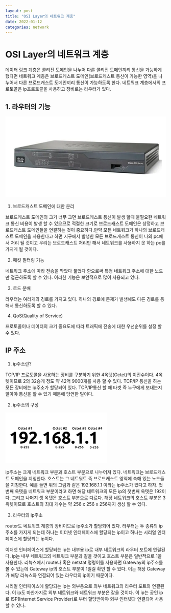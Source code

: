```yaml
---
layout: post
title: "OSI Layer의 네트워크 계층"
date: 2022-01-12
categories: network
---
```


# OSI Layer의 네트워크 계층

데이터 링크 계층은 콜리전 도메인을 나누어 다른 콜리전 도메인끼리 통신을 가능하게 했다면 네트워크 계층은 브로드캐스트 도메인(브로드캐스트 통신이 가능한 영역)을 나누어서 다른 브로드캐스트 도메인끼리 통신이 가능하도록 한다.  네트워크 계층에서의 프로토콜은 ip프로토콜을 사용하고 장비로는 라우터가 있다. 

## 1. 라우터의 기능

![network-04-01](/public/images/network-04-01.webp)

1) 브로드캐스트 도메인에 대한 분리

브로드캐스트 도메인의 크기 너무 크면 브로드캐스트 통신이 발생 할때 불필요한 네트워크 통신 비용이 발생 할 수 있으므로 적절한 크기로 브로드캐스트 도메인은 상정하고 브로드캐스트 도메인들을 연결하는 것이 중요하다.만약 모든 네트워크가 하나의 브로드캐스트 도메인을 사용한다고 하면 지구에서 발생한 모든 브로드캐스트 통신이 나의 pc에서 처리 될 것이고 우리는 브로드캐스트 처리만 해서 네트워크를 사용하지 못 하는 pc를 가지게 될 것이다. 

2) 패킷 필터링 기능

네트워크 주소에 따라 전송을 막았다 풀었다 함으로써 특정 네트워크 주소에 대한 노드만 접근하도록 할 수 있다. 이러한 기능은 보안적으로 많이 사용되고 있다.

3) 로드 분배

라우터는 여러개의 경로를 가지고 있다. 하나의 경로에 문제가 발생해도 다른 경로를 통해서 통신하도록 할 수 있다.

4) QoS(Quality of Service)

프로토콜이나 데이터의 크기 중요도에 따라 트래픽에 전송에 대한 우선순위를 설정 할 수 있다.

## IP 주소

1) ip주소란?

TCP/IP 프로토콜을 사용하는 장비를 구분하기 위한 4옥텟(Octet)의 이진수이다. 4옥텟이므로 2의 32승개 정도 약 42억 9000개를 사용 할 수 있다. TCP/IP 통신을 하는 모든 장비에는 ip주소가 할당되어 있다. TCP/IP통신 할 때 타겟 즉 누구에게 보내는지 알아야 통신을 할 수 있기 때문에 당연한 말이다.

2) ip주소의 구성

![network-04-02](/public/images/network-04-02.png)

ip주소는 크게 네트워크 부분과 호스트 부분으로 나누어져 있다. 네트워크는 브로드캐스트 도메인을 지칭한다. 호스트는 그 네트워트 즉 브로드캐스트 영역에 속해 있는 노드들을 지칭한다. 예를 들면 위의 그림과 같은 192.168.1.1 이라는 ip주소가 있다고 하자. 첫 번째 옥텟을 네트워크 부분이라고 하면 해당 네트워크의 모든 ip의 첫번째 옥텟은 192이다. 그리고 나머지 셋 옥텟은 호스트 부분으로 다르다. 해당 네트워크의 호스트 부분은 3옥텟이므로 호스트의 최대 개수는 약 256 x 256 x 256까지 생성 할 수 있다.

3) 라우터의 ip주소

router도 네트워크 계층의 장비이므로 ip주소가 할당되어 있다. 라우터는 두 종류의 ip주소를 가지게 되는데 하나는 이더넷 인터페이스에 할당되는 ip이고 하나는 시리얼 인터페이스에 할당되는 ip이다. 

이더넷 인터페이스에 할당되는 ip는 내부용 ip로 내부 네트워크의 라우터 포트에 연결된다. ip는 내부 네트워크의 네트워크 부분과 같을 것이고 호스트 부분은 일반적으로 1을 사용한다. 리눅스에서 route나 혹은 netstat 명령어를 사용하면 Gateway의 ip주소를 볼 수 있는데 Gateway ip의 호스트 부분이 1일걸 확인 할 수 있다. 이는 해당 Gateway가 해당 리눅스와 연결되어 있는 라우터의 ip이기 때문이다. 

시리얼 인터페이스에 할당되는 ip는 외부용으로 외부 네트워크의 라우터 포트와 연결된다. 이 ip도 마찬가지로 외부 네트워크와 네트워크 부분은 같을 것이다. 이 ip는 공인 ip로 ISP(Internet Service Provider)로 부터 할당받아야 외부 인터넷과 연결되어 사용 할 수 있다.

<!-- ## IP주소의 Class -->

<!-- ## Netmask -->

